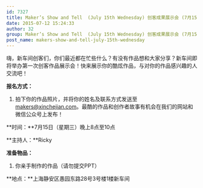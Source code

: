 ```yaml
---
id: 7327
title: Maker’s Show and Tell  (July 15th Wednesday) 创客成果展示会 (7月15日 周三)
date: 2015-07-12 15:24:33
author: 32
group: Maker’s Show and Tell  (July 15th Wednesday) 创客成果展示会 (7月15日 周三)
post_name: makers-show-and-tell-july-15th-wednesday
---
```


嗨，新车间创客们，你们最近都在忙些什么？有没有作品想和大家分享？新车间即将举办第一次创客作品展示会！快来展示你的酷炫作品，与对你的作品感兴趣的人交流吧！

**报名方式：**
1.  拍下你的作品照片，并将你的姓名及联系方式发送至 makers@xinchejian.com。最酷的作品和创作者故事有机会在我们的网站和微信公众号上发布！

**时间：**7月15日（星期三）晚上8点至10点

**主持人：**Ricky

**准备物品：**
1.  你亲手制作的作品（请勿提交PPT）

**地点：**上海静安区愚园东路28号3号楼1楼新车间